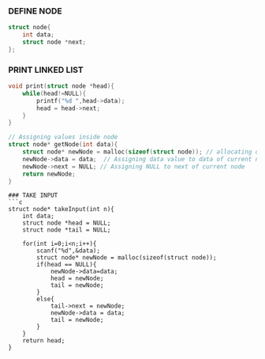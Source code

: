 ### DEFINE NODE
```c
struct node{
    int data;
    struct node *next;
};
```
### PRINT LINKED LIST
```c
void print(struct node *head){
    while(head!=NULL){
        printf("%d ",head->data);
        head = head->next;
    }   
}
```
```c
// Assigning values inside node
struct node* getNode(int data){
    struct node* newNode = malloc(sizeof(struct node)); // allocating dynamic memory
    newNode->data = data;  // Assigning data value to data of current node
    newNode->next = NULL; // Assigning NULL to next of current node
    return newNode;
}
```




```
### TAKE INPUT
```c
struct node* takeInput(int n){
    int data;
    struct node *head = NULL;
    struct node *tail = NULL;
    
    for(int i=0;i<n;i++){
        scanf("%d",&data);
        struct node* newNode = malloc(sizeof(struct node));
        if(head == NULL){
            newNode->data=data;
            head = newNode;
            tail = newNode;
        }
        else{
            tail->next = newNode;
            newNode->data = data;
            tail = newNode;
        }
    }
    return head;
}
```

